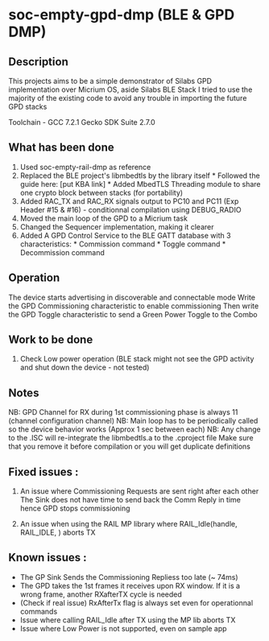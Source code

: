 # soc-empty-gpd-dmp (BLE & GPD DMP)

## Description
This projects aims to be a simple demonstrator of Silabs GPD implementation over Micrium OS, aside Silabs BLE Stack
I tried to use the majority of the existing code to avoid any trouble in importing the future GPD stacks 

Toolchain - GCC 7.2.1
Gecko SDK Suite 2.7.0

## What has been done
  1. Used soc-empty-rail-dmp as reference
  2. Replaced the BLE project's libmbedtls by the library itself
    * Followed the guide here: [put KBA link]
    * Added MbedTLS Threading module to share one crypto block between stacks (for portability)
  3. Added RAC_TX and RAC_RX signals output to PC10 and PC11 (Exp Header #15 & #16) - conditionnal compilation using DEBUG_RADIO
  4. Moved the main loop of the GPD to a Micrium task
  5. Changed the Sequencer implementation, making it clearer
  6. Added A GPD Control Service to the BLE GATT database with 3 characteristics:
    * Commission command
    * Toggle command
    * Decommission command

## Operation
The device starts advertising in discoverable and connectable mode
Write the GPD Commissioning characteristic to enable commissioning
Then write the GPD Toggle characteristic to send a Green Power Toggle to the Combo

## Work to be done
1. Check Low power operation (BLE stack might not see the GPD activity and shut down the device - not tested)

## Notes
NB: GPD Channel for RX during 1st commissioning phase is always 11 (channel configuration channel)
NB: Main loop has to be periodically called so the device behavior works (Approx 1 sec between each)
NB: Any change to the .ISC will re-integrate the libmbedtls.a to the .cproject file
    Make sure that you remove it before compilation or you will get duplicate definitions

## Fixed issues :
1. An issue where Commissioning Requests are sent right after each other
   The Sink does not have time to send back the Comm Reply in time hence GPD stops commissioning

2. An issue when using the RAIL MP library where RAIL_Idle(handle, RAIL_IDLE, ) aborts TX


## Known issues :
  * The GP Sink Sends the Commissioning Repliess too late (~ 74ms)
  * The GPD takes the 1st frames it receives upon RX window.
    If it is a wrong frame, another RXafterTX cycle is needed
  * (Check if real issue) RxAfterTx flag is always set even for operationnal commands
  * Issue where calling RAIL_Idle after TX using the MP lib aborts TX
  * Issue where Low Power is not supported, even on sample app

